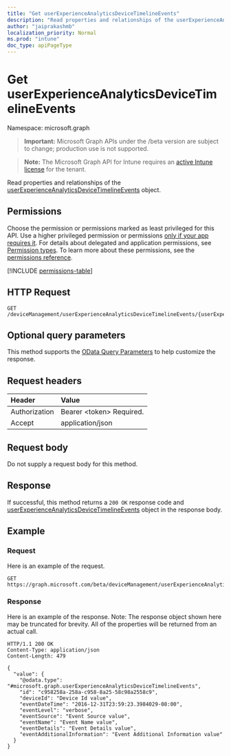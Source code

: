 ```yaml
---
title: "Get userExperienceAnalyticsDeviceTimelineEvents"
description: "Read properties and relationships of the userExperienceAnalyticsDeviceTimelineEvents object."
author: "jaiprakashmb"
localization_priority: Normal
ms.prod: "intune"
doc_type: apiPageType
---
```


# Get userExperienceAnalyticsDeviceTimelineEvents

Namespace: microsoft.graph

> **Important:** Microsoft Graph APIs under the /beta version are subject to change; production use is not supported.

> **Note:** The Microsoft Graph API for Intune requires an [active Intune license](https://go.microsoft.com/fwlink/?linkid=839381) for the tenant.

Read properties and relationships of the [userExperienceAnalyticsDeviceTimelineEvents](../resources/intune-devices-userexperienceanalyticsdevicetimelineevents.md) object.

## Permissions
Choose the permission or permissions marked as least privileged for this API. Use a higher privileged permission or permissions [only if your app requires it](/graph/permissions-overview#best-practices-for-using-microsoft-graph-permissions). For details about delegated and application permissions, see [Permission types](/graph/permissions-overview#permission-types). To learn more about these permissions, see the [permissions reference](/graph/permissions-reference).

<!-- { "blockType": "permissions", "name": "intune_devices_userexperienceanalyticsdevicetimelineevents_get" } -->
[!INCLUDE [permissions-table](../includes/permissions/intune-devices-userexperienceanalyticsdevicetimelineevents-get-permissions.md)]

## HTTP Request
<!-- {
  "blockType": "ignored"
}
-->
``` http
GET /deviceManagement/userExperienceAnalyticsDeviceTimelineEvents/{userExperienceAnalyticsDeviceTimelineEventsId}
```

## Optional query parameters
This method supports the [OData Query Parameters](/graph/query-parameters) to help customize the response.

## Request headers
|Header|Value|
|:---|:---|
|Authorization|Bearer &lt;token&gt; Required.|
|Accept|application/json|

## Request body
Do not supply a request body for this method.

## Response
If successful, this method returns a `200 OK` response code and [userExperienceAnalyticsDeviceTimelineEvents](../resources/intune-devices-userexperienceanalyticsdevicetimelineevents.md) object in the response body.

## Example

### Request
Here is an example of the request.
``` http
GET https://graph.microsoft.com/beta/deviceManagement/userExperienceAnalyticsDeviceTimelineEvents/{userExperienceAnalyticsDeviceTimelineEventsId}
```

### Response
Here is an example of the response. Note: The response object shown here may be truncated for brevity. All of the properties will be returned from an actual call.
``` http
HTTP/1.1 200 OK
Content-Type: application/json
Content-Length: 479

{
  "value": {
    "@odata.type": "#microsoft.graph.userExperienceAnalyticsDeviceTimelineEvents",
    "id": "c958258a-258a-c958-8a25-58c98a2558c9",
    "deviceId": "Device Id value",
    "eventDateTime": "2016-12-31T23:59:23.3984029-08:00",
    "eventLevel": "verbose",
    "eventSource": "Event Source value",
    "eventName": "Event Name value",
    "eventDetails": "Event Details value",
    "eventAdditionalInformation": "Event Additional Information value"
  }
}
```

